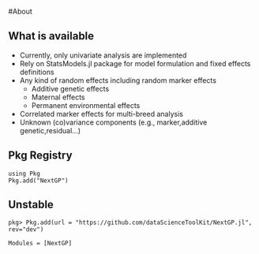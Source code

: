 
#About

## What is available

* Currently, only univariate analysis are implemented
* Rely on StatsModels.jl package for model formulation and fixed effects definitions
* Any kind of random effects including random marker effects                                 
  - Additive genetic effects
  - Maternal effects
  - Permanent environmental effects
* Correlated marker effects for multi-breed analysis
* Unknown (co)variance components (e.g., marker,additive genetic,residual...)

## Pkg Registry
```@repl
using Pkg
Pkg.add("NextGP")
```
## Unstable
```@example
pkg> Pkg.add(url = "https://github.com/dataScienceToolKit/NextGP.jl", rev="dev")
```
```@autodocs
Modules = [NextGP]
```


